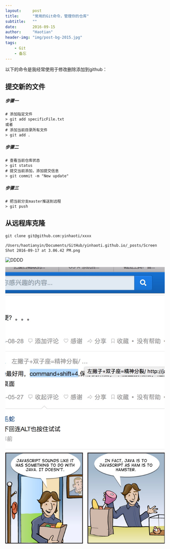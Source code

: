 ```yaml
---
layout:     post
title:      "常用的Git命令，管理你的仓库"
subtitle:   ""
date:       2016-09-15
author:     "Haotian"
header-img: "img/post-bg-2015.jpg"
tags:
    - Git 
    - 备忘
---
```


以下的命令是我经常使用于修改删除添加到github：

## 提交新的文件

##### 步骤一
```
# 添加指定文件
> git add specificFile.txt
或者
# 添加当前目录所有文件 
> git add .
```

##### 步骤二
```
# 查看当前仓库状态
> git status
# 提交当前添加，添加提交信息
> git commit -m "New update"
```

##### 步骤三 
```
# 把当前分支master推送到远程
> git push
```

## 从远程库克隆
```
git clone git@github.com:yinhaoti/xxxx
```

	/Users/haotianyin/Documents/GitHub/yinhaoti.github.io/_posts/Screen Shot 2016-09-17 at 3.06.42 PM.png



 ![ ![DDDD](/Users/haotianyin/Documents/GitHub/yinhaoti.github.io/img/in-post/post-js-version/DDDD.jpg)](/img/post-js-version/DDDD.jpg)









![DDDD](./DDDD.jpg)  ![DDDD](/img/in-post/post-js-version/javascript-java.jpg)